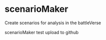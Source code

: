 # scenarioMaker
Create scenarios for analysis in the battleVerse

scenarioMaker test upload to github